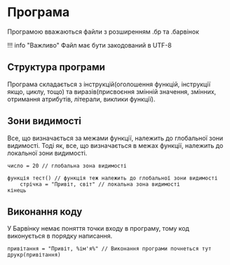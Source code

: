 # Програма

Програмою вважаються файли з розширенням .бр та .барвінок

!!! info "Важливо"
    Файл має бути закодований в UTF-8

## Структура програми

Програма складається з інструкцій(оголошення функцій, інструкції якщо, циклу, тощо) та виразів(присвоєння змінній значення, змінних, отримання атрибутів, літерали, виклики функції).

## Зони видимості

Все, що визначається за межами функції, належить до глобальної зони видимості. Тоді як, все, що визначається в межах функції, належить до локальної зони видимості.

``` periwinkle
число = 20 // глобальна зона видимості

функція тест() // функція теж належить до глобальної зони видимості
    стрічка = "Привіт, світ" // локальна зона видимості
кінець
```


## Виконання коду

У Барвінку немає поняття точки входу в програму, тому код виконується в порядку написання.

``` periwinkle
привітання = "Привіт, %ім'я%" // Виконання програми почнеться тут
друкр(привітання)
```
